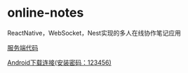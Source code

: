 # online-notes
ReactNative，WebSocket，Nest实现的多人在线协作笔记应用

[服务端代码](https://github.com/472647301/notes-server-api)

[Android下载连接(安装密码：123456)](https://www.pgyer.com/aBvw)
